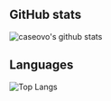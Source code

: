 ## GitHub stats

![caseovo's github stats](https://github-readme-stats.vercel.app/api?username=caseovo&show_icons=true&theme=buefy)

## Languages

![Top Langs](https://github-readme-stats.vercel.app/api/top-langs/?username=caseovo&layout=compact&bg_color=ffffff&theme=buefy)